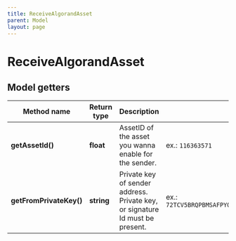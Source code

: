 ```yaml
---
title: ReceiveAlgorandAsset
parent: Model
layout: page
---
```


# ReceiveAlgorandAsset

## Model getters

Method name | Return type | Description | Notes
------------ | ------------- | ------------- | -------------
**getAssetId()** | **float** | AssetID of the asset you wanna enable for the sender. | ex.: `116363571`
**getFromPrivateKey()** | **string** | Private key of sender address. Private key, or signature Id must be present. | ex.: `72TCV5BRQPBMSAFPYO3CPWVDBYWNGAYNMTW5QHENOMQF7I6QLNMJWCJZ7A3V5YKD7QD6ZZPEHG2PV2ZVVEDDO6BCRGXWIL3DIUMSUCI`

